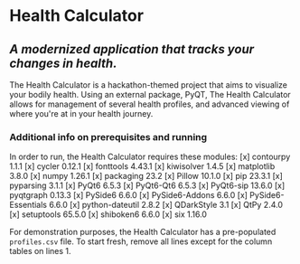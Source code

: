 # Health Calculator
## *A modernized application that tracks your changes in health.*

The Health Calculator is a hackathon-themed project that aims to visualize your bodily health. Using an external package, PyQT, The Health Calculator allows for management of several health profiles, and advanced viewing of where you're at in your health journey.

### Additional info on prerequisites and running

In order to run, the Health Calculator requires these modules:
[x] contourpy          1.1.1
[x] cycler             0.12.1
[x] fonttools          4.43.1
[x] kiwisolver         1.4.5
[x] matplotlib         3.8.0
[x] numpy              1.26.1
[x] packaging          23.2
[x] Pillow             10.1.0
[x] pip                23.3.1
[x] pyparsing          3.1.1
[x] PyQt6              6.5.3
[x] PyQt6-Qt6          6.5.3
[x] PyQt6-sip          13.6.0
[x] pyqtgraph          0.13.3
[x] PySide6            6.6.0
[x] PySide6-Addons     6.6.0
[x] PySide6-Essentials 6.6.0
[x] python-dateutil    2.8.2
[x] QDarkStyle         3.1
[x] QtPy               2.4.0
[x] setuptools         65.5.0
[x] shiboken6          6.6.0
[x] six                1.16.0

For demonstration purposes, the Health Calculator has a pre-populated `profiles.csv` file. To start fresh, remove all lines except for the column tables on lines 1.